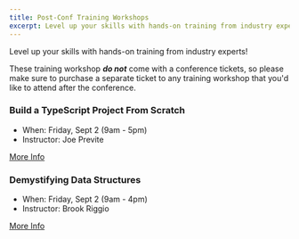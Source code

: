 ```yaml
---
title: Post-Conf Training Workshops
excerpt: Level up your skills with hands-on training from industry experts!
---
```

Level up your skills with hands-on training from industry experts! 

These training workshop **_do not_** come with a conference tickets, so please make sure to purchase a separate ticket to any training workshop that you'd like to attend after the conference.

### Build a TypeScript Project From Scratch

* When: Friday, Sept 2 (9am - 5pm)
* Instructor: Joe Previte

<span class="cta secondary"><a href="/trainings/typescript" aria-label="More info about Build a TypeScript Project From Scratch">More Info</a></span>

### Demystifying Data Structures

* When: Friday, Sept 2 (9am - 4pm)
* Instructor: Brook Riggio

<span class="cta secondary"><a href="/trainings/data-structures" aria-label="More info about Demystifying Data Structures">More Info</a></span>
